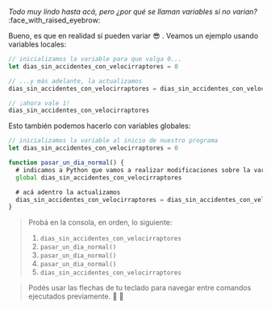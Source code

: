 _Todo muy lindo hasta acá, pero ¿por qué se llaman variables si no varian?_ :face_with_raised_eyebrow:

Bueno, es que en realidad sí pueden variar :sunglasses: . Veamos un ejemplo usando variables locales:

```javascript
// inicializamos la variable para que valga 0...
let dias_sin_accidentes_con_velocirraptores = 0

// ...y más adelante, la actualizamos
dias_sin_accidentes_con_velocirraptores = dias_sin_accidentes_con_velocirraptores + 1

// ¡ahora vale 1!
dias_sin_accidentes_con_velocirraptores
```

Esto también podemos hacerlo con variables globales:

```javascript
// inicializamos la variable al inicio de nuestro programa
let dias_sin_accidentes_con_velocirraptores = 0

function pasar_un_dia_normal() {
  # indicamos a Python que vamos a realizar modificaciones sobre la variable global
  global dias_sin_accidentes_con_velocirraptores

  # acá adentro la actualizamos
  dias_sin_accidentes_con_velocirraptores = dias_sin_accidentes_con_velocirraptores + 1
}
```

> Probá en la consola, en orden, lo siguiente:
>
> 1. `dias_sin_accidentes_con_velocirraptores`
> 2. `pasar_un_dia_normal()`
> 3. `pasar_un_dia_normal()`
> 4. `pasar_un_dia_normal()`
> 5. `dias_sin_accidentes_con_velocirraptores`

> Podés usar las flechas de tu teclado para navegar entre comandos ejecutados previamente. :arrow_up_small: :arrow_down_small: